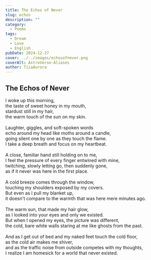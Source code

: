 ```yaml
---
title: The Echos of Never
slug: echos
description: ""
category:
  - Poems
tags:
  - Dream
  - Love
  - English
pubDate: 2024-12-27
cover: ../../images/echosofnever.png
coverAlt: AstroVerse-Aliases
author: TiiaAurora
---
```


## The Echos of Never

I woke up this morning,<br>
the taste of sweet honey in my mouth,<br>
stardust still in my hair,<br>
the warm touch of the sun on my skin.<br>
<br>
Laughter, giggles, and soft-spoken words<br>
echo around my head like moths around a candle,<br>
going silent one by one as they touch the flame.<br>
I take a deep breath and focus on my heartbeat.<br>
<br>
A close, familiar hand still holding on to me,<br>
I feel the pressure of every finger entwined with mine,<br>
twitching, slowly letting go, then suddenly gone,<br>
as if it never was here in the first place.<br>
<br>
A cold breeze comes through the window,<br>
touching my shoulders exposed by my covers.<br>
But even as I pull my blanket up,<br>
it doesn't compare to the warmth that was here mere minutes ago.<br>
<br>
The warm sun, that made my hair glow,<br>
as I looked into your eyes and only we existed.<br>
But when I opened my eyes, the picture was different,<br>
the cold, bare white walls staring at me like ghosts from the past.<br>
<br>
And as I get out of bed and my naked feet touch the cold floor,<br>
as the cold air makes me shiver,<br>
and as the traffic noise from outside competes with my thoughts,<br>
I realize I am homesick for a world that never existed.<br>
